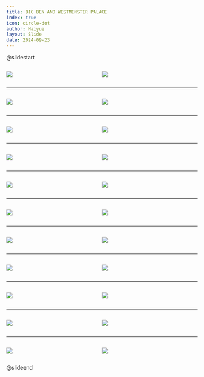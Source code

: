 ```yaml
---
title: BIG BEN AND WESTMINSTER PALACE
index: true
icon: circle-dot
author: Haiyue
layout: Slide
date: 2024-09-23
---
```

 
@slidestart

<div style="display:flex">
<div style="flex:1">

![](/reading/english/Level-Z/BIG%20BEN%20AND%20WESTMINSTER%20PALACE/001.webp)
</div>
<div style="flex:1">

![](/reading/english/Level-Z/BIG%20BEN%20AND%20WESTMINSTER%20PALACE/002.webp)
</div>
</div>

---

<div style="display:flex">
<div style="flex:1">

![](/reading/english/Level-Z/BIG%20BEN%20AND%20WESTMINSTER%20PALACE/003.webp)
</div>
<div style="flex:1">

![](/reading/english/Level-Z/BIG%20BEN%20AND%20WESTMINSTER%20PALACE/004.webp)
</div>
</div>

---

<div style="display:flex">
<div style="flex:1">

![](/reading/english/Level-Z/BIG%20BEN%20AND%20WESTMINSTER%20PALACE/005.webp)
</div>
<div style="flex:1">

![](/reading/english/Level-Z/BIG%20BEN%20AND%20WESTMINSTER%20PALACE/006.webp)
</div>
</div>

---

<div style="display:flex">
<div style="flex:1">

![](/reading/english/Level-Z/BIG%20BEN%20AND%20WESTMINSTER%20PALACE/007.webp)
</div>
<div style="flex:1">

![](/reading/english/Level-Z/BIG%20BEN%20AND%20WESTMINSTER%20PALACE/008.webp)
</div>
</div>

---

<div style="display:flex">
<div style="flex:1">

![](/reading/english/Level-Z/BIG%20BEN%20AND%20WESTMINSTER%20PALACE/009.webp)
</div>
<div style="flex:1">

![](/reading/english/Level-Z/BIG%20BEN%20AND%20WESTMINSTER%20PALACE/010.webp)
</div>
</div>

---

<div style="display:flex">
<div style="flex:1">

![](/reading/english/Level-Z/BIG%20BEN%20AND%20WESTMINSTER%20PALACE/011.webp)
</div>
<div style="flex:1">

![](/reading/english/Level-Z/BIG%20BEN%20AND%20WESTMINSTER%20PALACE/012.webp)
</div>
</div>

---

<div style="display:flex">
<div style="flex:1">

![](/reading/english/Level-Z/BIG%20BEN%20AND%20WESTMINSTER%20PALACE/013.webp)
</div>
<div style="flex:1">

![](/reading/english/Level-Z/BIG%20BEN%20AND%20WESTMINSTER%20PALACE/014.webp)
</div>
</div>

---

<div style="display:flex">
<div style="flex:1">

![](/reading/english/Level-Z/BIG%20BEN%20AND%20WESTMINSTER%20PALACE/015.webp)
</div>
<div style="flex:1">

![](/reading/english/Level-Z/BIG%20BEN%20AND%20WESTMINSTER%20PALACE/016.webp)
</div>
</div>

---

<div style="display:flex">
<div style="flex:1">

![](/reading/english/Level-Z/BIG%20BEN%20AND%20WESTMINSTER%20PALACE/017.webp)
</div>
<div style="flex:1">

![](/reading/english/Level-Z/BIG%20BEN%20AND%20WESTMINSTER%20PALACE/018.webp)
</div>
</div>

---

<div style="display:flex">
<div style="flex:1">

![](/reading/english/Level-Z/BIG%20BEN%20AND%20WESTMINSTER%20PALACE/019.webp)
</div>
<div style="flex:1">

![](/reading/english/Level-Z/BIG%20BEN%20AND%20WESTMINSTER%20PALACE/020.webp)
</div>
</div>

---

<div style="display:flex">
<div style="flex:1">

![](/reading/english/Level-Z/BIG%20BEN%20AND%20WESTMINSTER%20PALACE/021.webp)
</div>
<div style="flex:1">

![](/reading/english/Level-Z/BIG%20BEN%20AND%20WESTMINSTER%20PALACE/022.webp)
</div>
</div>

@slideend